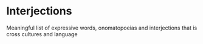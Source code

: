 # Interjections

Meaningful list of expressive words, onomatopoeias and interjections that is cross cultures and language
